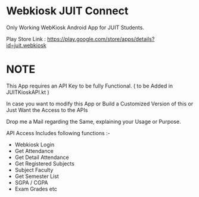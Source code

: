 # Webkiosk JUIT Connect
Only Working WebKiosk Android App for JUIT Students.

Play Store Link : https://play.google.com/store/apps/details?id=juit.webkiosk

# NOTE 
This App requires an API Key to be fully Functional. ( to be Added in JUITKioskAPI.kt )

In case you want to modify this App or Build a Customized Version of this or Just Want the Access to the APIs

Drop me a Mail regarding the Same, explaining your Usage or Purpose.

API Access Includes following functions :-
* Webkiosk Login
* Get Attendance
* Get Detail Attendance
* Get Registered Subjects
* Subject Faculty
* Get Semester List
* SGPA / CGPA
* Exam Grades etc
